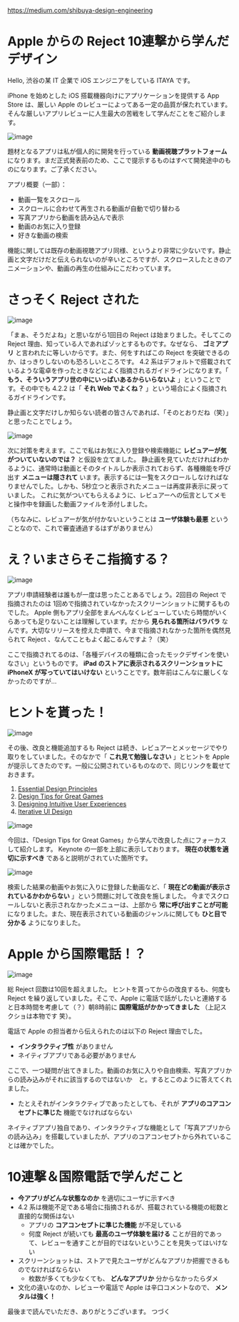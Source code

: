 https://medium.com/shibuya-design-engineering

# Apple からの Reject 10連撃から学んだデザイン

Hello, 渋谷の某 IT 企業で iOS エンジニアをしている ITAYA です。

iPhone を始めとした iOS 搭載機器向けにアプリケーションを提供する App Store は、厳しい Apple のレビューによってある一定の品質が保たれています。そんな厳しいアプリレビューに人生最大の苦戦をして学んだことをご紹介します。

![image](./image/iphone-x-mock.jpg)

題材となるアプリは私が個人的に開発を行っている **動画視聴プラットフォーム** になります。まだ正式発表前のため、ここで提示するものはすべて開発途中のものになります。ご了承ください。

アプリ概要（一部）：
- 動画一覧をスクロール
- スクロールに合わせて再生される動画が自動で切り替わる
- 写真アプリから動画を読み込んで表示
- 動画のお気に入り登録
- 好きな動画の検索

機能に関しては既存の動画視聴アプリ同様、というより非常に少ないです。静止画と文字だけだと伝えられないのが辛いところですが、スクロースしたときのアニメーションや、動画の再生の仕組みにこだわっています。

# さっそく Reject された

![image](./image/reject-1.png)

「まぁ、そうだよね」と思いながら1回目の Reject は始まりました。そしてこの Reject 理由、知っている人であればゾッとするものです。なぜなら、 **ゴミアプリ** と言われたに等しいからです。また、何をすればこの Reject を突破できるのか、はっきりしないのも恐ろしいところです。
4.2 系はデフォルトで搭載されているような電卓を作ったときなどによく指摘されるガイドラインになります。「 **もう、そういうアプリ世の中にいっぱいあるからいらないよ** 」ということです。その中でも 4.2.2 は「 **それ Web でよくね？** 」という場合によく指摘されるガイドラインです。

静止画と文字だけしか知らない読者の皆さんであれば、「そのとおりだね（笑）」と思ったことでしょう。

![image](./image/reject-2.png)

次に対策を考えます。ここで私はお気に入り登録や検索機能に **レビュアーが気がついていないのでは？** と仮設を立てました。
静止画を見ていただければわかるように、通常時は動画とそのタイトルしか表示されておらず、各種機能を呼び出す **メニューは隠されて** います。表示するには一覧をスクロールしなければなりませんでした。しかも、5秒立つと表示されたメニューは再度非表示に戻っていました。
これに気がついてもらえるように、レビュアーへの伝言としてメモと操作中を録画した動画ファイルを添付しました。

（ちなみに、レビュアーが気が付かないということは **ユーザ体験も最悪** ということなので、これで審査通過するはずがありません）

# え？いまさらそこ指摘する？

![image](./image/reject-3.png)

アプリ申請経験者は誰もが一度は思ったことあるでしょう。2回目の Reject で指摘されたのは 1回めで指摘されていなかったスクリーンショットに関するものでした。
Apple 側もアプリ全部をまんべんなくレビューしていたら時間がいくらあっても足りないことは理解しています。だから **見られる箇所はバラバラ** なんです。大切なリリースを控えた申請で、今まで指摘されなかった箇所を偶然見られて Reject 、なんてこともよく起こるんですよ？（笑）

ここで指摘されてるのは、「各種デバイスの種類に合ったモックデザインを使いなさい」というものです。 **iPad のストアに表示されるスクリーンショットに iPhoneX が写っていてはいけない** ということです。数年前はこんなに厳しくなかったのですが…

# ヒントを貰った！

![image](./image/reject-4.png)

その後、改良と機能追加するも Reject は続き、レビュアーとメッセージでやり取りをしていました。そのなかで「 **これ見て勉強しなさい** 」とヒントを Apple が提示してきたのです。一般に公開されているものなので、同じリンクを載せておきます。

1. [Essential Design Principles](https://developer.apple.com/videos/play/wwdc2017/802/)
2. [Design Tips for Great Games](https://developer.apple.com/videos/play/design/811/)
3. [Designing Intuitive User Experiences](https://developer.apple.com/videos/play/design/14/)
4. [Iterative UI Design](https://developer.apple.com/videos/play/design/23/)

![image](./image/reject-5.png)

今回は、「Design Tips for Great Games」から学んで改良した点にフォーカスして紹介します。
Keynote の一部を上部に表示しております。 **現在の状態を適切に示すべき** であると説明がされていた箇所です。

![image](./image/reject-6.png)

検索した結果の動画やお気に入りに登録した動画など、「 **現在どの動画が表示されているかわからない** 」という問題に対して改良を施しました。
今までスクロールしないと表示されなかったメニューは、上部から **常に呼び出すことが可能** になりました。また、現在表示されている動画のジャンルに関しても **ひと目で分かる** ようになりました。

# Apple から国際電話！？

![image](./image/reject-7.png)

総 Reject 回数は10回を超えました。
ヒントを貰ってからの改良するも、何度も Reject を繰り返していました。そこで、Apple に電話で話がしたいと連絡すると日本時間を考慮して（？）朝8時前に **国際電話がかかってきました** （上記スクショは本物です 笑）。

電話で Apple の担当者から伝えられたのは以下の Reject 理由でした。
- **インタラクティブ性** がありません
- ネイティブアプリである必要がありません

ここで、一つ疑問が出てきました。動画のお気に入りや自由検索、写真アプリからの読み込みがそれに該当するのではないか　と。するとこのように答えてくれました。
- たとえそれがインタラクティブであったとしても、それが **アプリのコアコンセプトに準じた** 機能でなければならない

ネイティブアプリ独自であり、インタラクティブな機能として「写真アプリからの読み込み」を搭載していましたが、アプリのコアコンセプトから外れていることは確かでした。

# 10連撃＆国際電話で学んだこと

- **今アプリがどんな状態なのか** を適切にユーザに示すべき
- 4.2 系は機能不足である場合に指摘されるが、搭載されている機能の総数と直接的な関係はない
    - アプリの **コアコンセプトに準じた機能** が不足している
    - 何度 Reject が続いても **最高のユーザ体験を届ける** ことが目的であって、レビューを通すことが目的ではないということを見失ってはいけない
- スクリーンショットは、ストアで見たユーザがどんなアプリか把握できるものでなければならない
    - 枚数が多くても少なくても、 **どんなアプリか** 分からなかったらダメ
- 文化の違いなのか、レビューや電話で Apple は辛口コメントなので、 **メンタルは強く！**


最後まで読んでいただき、ありがとうございます。
つづく
